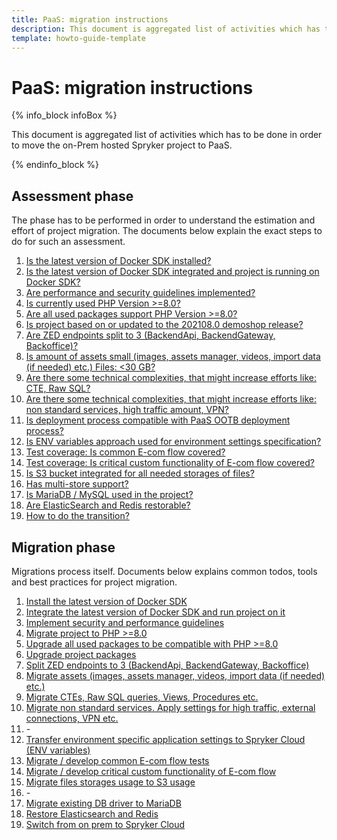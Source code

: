 ```yaml
---
title: PaaS: migration instructions
description: This document is aggregated list of activities which has to be done in order to move the on-Prem hosted Spryker project to PaaS.
template: howto-guide-template
---
```


# PaaS: migration instructions

{% info_block infoBox %}

This document is aggregated list of activities which has to be done in order to move the on-Prem hosted Spryker project to PaaS.

{% endinfo_block %}

## Assessment phase

The phase has to be performed in order to understand the estimation and effort of project migration. The documents below explain the exact steps to do for such an assessment.

1. [Is the latest version of Docker SDK installed?](/docs/scos/dev/migration-program/migration-to-paas/paas-assessment-documents/is-the-latest-version-of-docker-sdk-installed.html)
2. [Is the latest version of Docker SDK integrated and project is running on Docker SDK?](/docs/scos/dev/migration-program/migration-to-paas/paas-assessment-documents/is-the-latest-version-of-docker-sdk-integrated.html)
3. [Are performance and security guidelines implemented?](/docs/scos/dev/migration-program/migration-to-paas/paas-assessment-documents/are-performance-and-security-guidelines-implemented.html)
4. [Is currently used PHP Version >=8.0?](/docs/scos/dev/migration-program/migration-to-paas/paas-assessment-documents/is-currently-used-php-version-8-0.html)
5. [Are all used packages support PHP Version >=8.0?](/docs/scos/dev/migration-program/migration-to-paas/paas-assessment-documents/are-all-used-packages-support-php-version-8-0.html)
6. [Is project based on or updated to the 202108.0 demoshop release?](/docs/scos/dev/migration-program/migration-to-paas/paas-assessment-documents/is-project-based-on-or-updated-to-the-202108-0-demoshop-release.html)
7. [Are ZED endpoints split to 3 (BackendApi, BackendGateway, Backoffice)?](/docs/scos/dev/migration-program/migration-to-paas/paas-assessment-documents/are-zed-endpoints-split-to-3-backendapi-backendgateway-backoffice.html)
8. [Is amount of assets small (images, assets manager, videos, import data (if needed) etc.) Files: <30 GB?](/docs/scos/dev/migration-program/migration-to-paas/paas-assessment-documents/is-amount-of-assets-small.html)
9. [Are there some technical complexities, that might increase efforts like: CTE, Raw SQL?](/docs/scos/dev/migration-program/migration-to-paas/paas-assessment-documents/are-there-some-technical-db-complexities-that-might-increase-efforts.html)
10. [Are there some technical complexities, that might increase efforts like: non standard services, high traffic amount, VPN?](/docs/scos/dev/migration-program/migration-to-paas/paas-assessment-documents/are-there-some-technical-services-complexities-that-might-increase-efforts.html)
11. [Is deployment process compatible with PaaS OOTB deployment process?](/docs/scos/dev/migration-program/migration-to-paas/paas-assessment-documents/is-deployment-process-compatible-with-paas-ootb-deployment-process.html)
12. [Is ENV variables approach used for environment settings specification?](/docs/scos/dev/migration-program/migration-to-paas/paas-assessment-documents/is-env-variables-approach-used-for-environment-settings-specification.html)
13. [Test coverage: Is common E-com flow covered?](/docs/scos/dev/migration-program/migration-to-paas/paas-assessment-documents/test-coverage-is-common-e-com-flow-covered.html)
14. [Test coverage: Is critical custom functionality of E-com flow covered?](/docs/scos/dev/migration-program/migration-to-paas/paas-assessment-documents/test-coverage-is-critical-custom-functionality-of-e-com-flow-covered.html)
15. [Is S3 bucket integrated for all needed storages of files?](/docs/scos/dev/migration-program/migration-to-paas/paas-assessment-documents/is-s3-bucket-integrated-for-all-needed-storages-of-files.html)
16. [Has multi-store support?](/docs/scos/dev/migration-program/migration-to-paas/paas-assessment-documents/has-multi-store-support.html)
17. [Is MariaDB / MySQL used in the project?](/docs/scos/dev/migration-program/migration-to-paas/paas-assessment-documents/is-mariadb-mysql-used-in-the-project.html)
18. [Are ElasticSearch and Redis restorable?](/docs/scos/dev/migration-program/migration-to-paas/paas-assessment-documents/are-elasticsearch-and-redis-restorable.html)
19. [How to do the transition?](/docs/scos/dev/migration-program/migration-to-paas/paas-assessment-documents/how-to-do-the-transition.html)

## Migration phase

Migrations process itself. Documents below explains common todos, tools and best practices for project migration.

1. [Install the latest version of Docker SDK](/docs/scos/dev/migration-program/migration-to-paas/paas-migration-documents/install-the-latest-version-of-docker-sdk.html)
2. [Integrate the latest version of Docker SDK and run project on it](/docs/scos/dev/migration-program/migration-to-paas/paas-migration-documents/integrate-the-latest-version-of-docker-sdk-and-run-project-on-it.html)
3. [Implement security and performance guidelines](/docs/scos/dev/migration-program/migration-to-paas/paas-migration-documents/implement-security-and-performance-guidelines.html)
4. [Migrate project to PHP >=8.0](/docs/scos/dev/migration-program/migration-to-paas/paas-migration-documents/migrate-project-to-php-8-0.html)
5. [Upgrade all used packages to be compatible with PHP >=8.0](/docs/scos/dev/migration-program/migration-to-paas/paas-migration-documents/upgrade-all-used-packages-to-be-compatible-with-php-8-0.html)
6. [Upgrade project packages](/docs/scos/dev/migration-program/migration-to-paas/paas-migration-documents/upgrade-project-packages.html)
7. [Split ZED endpoints to 3 (BackendApi, BackendGateway, Backoffice)](/docs/scos/dev/migration-program/migration-to-paas/paas-migration-documents/split-zed-endpoints-to-3-backendapi-backendgateway-backoffice.html)
8. [Migrate assets (images, assets manager, videos, import data (if needed) etc.)](/docs/scos/dev/migration-program/migration-to-paas/paas-migration-documents/migrate-assets-images-assets-manager-videos-import-data-if-needed-etc.html)
9. [Migrate CTEs, Raw SQL queries, Views, Procedures etc.](/docs/scos/dev/migration-program/migration-to-paas/paas-migration-documents/migrate-ctes-raw-sql-queries-views-procedures-etc.html)
10. [Migrate non standard services. Apply settings for high traffic, external connections, VPN etc.](/docs/scos/dev/migration-program/migration-to-paas/paas-migration-documents/migrate-non-standard-services.html)
11. \-
12. [Transfer environment specific application settings to Spryker Cloud (ENV variables)](/docs/scos/dev/migration-program/migration-to-paas/paas-migration-documents/transfer-environment-specific-application-settings-to-spryker-cloud-env-variables.html)
13. [Migrate / develop common E-com flow tests](/docs/scos/dev/migration-program/migration-to-paas/paas-migration-documents/migrate-develop-common-e-com-flow-tests.html)
14. [Migrate / develop critical custom functionality of E-com flow](/docs/scos/dev/migration-program/migration-to-paas/paas-migration-documents/migrate-develop-critical-custom-functionality-of-e-com-flow.html)
15. [Migrate files storages usage to S3 usage](/docs/scos/dev/migration-program/migration-to-paas/paas-migration-documents/migrate-files-storages-usage-to-s3-usage.html)
16. \-
17. [Migrate existing DB driver to MariaDB](/docs/scos/dev/migration-program/migration-to-paas/paas-migration-documents/migrate-existing-db-driver-to-mariadb.html)
18. [Restore Elasticsearch and Redis](/docs/scos/dev/migration-program/migration-to-paas/paas-migration-documents/restore-elasticsearch-and-redis.html)
19. [Switch from on prem to Spryker Cloud](/docs/scos/dev/migration-program/migration-to-paas/paas-migration-documents/switch-from-on-prem-to-spryker-cloud.html)
